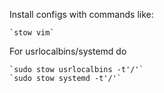 Install configs with commands like:

	`stow vim`

For usrlocalbins/systemd do

	`sudo stow usrlocalbins -t'/'`
	`sudo stow systemd -t'/'`
